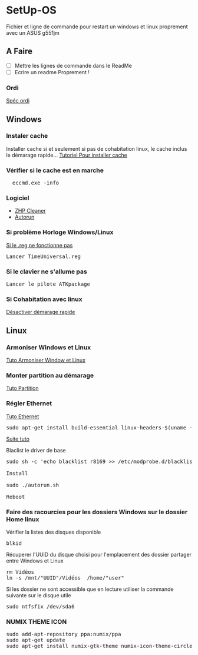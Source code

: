 # SetUp-OS
 Fichier et ligne de commande pour restart un windows et linux proprement avec un ASUS g551jm

## A Faire
- [ ] Mettre les lignes de commande dans le ReadMe
- [ ] Ecrire un readme Proprement !

### Ordi
[Spéc ordi](https://forum.hardware.fr/hfr/OrdinateursPortables/portable/unique-asus-g551-sujet_76648_1.htm)

## Windows

### Instaler cache
Installer cache si et seulement si pas de cohabitation linux, le cache inclus le démarage rapide...
[Tutoriel Pour installer cache](https://forum.hardware.fr/hfr/OrdinateursPortables/portable/unique-asus-g551-sujet_76648_17.htm#t1461033)

### Vérifier si le cache est en marche
<pre>
  eccmd.exe -info
</pre>

### Logiciel

- [ZHP Cleaner](https://www.nicolascoolman.com/fr/download/zhpcleaner/?wpdmdl=5411&refresh=5cf00abfc21561559235263)
- [Autorun](https://anga.tv/logiciels/AutoRuns/autoruns.exe)

### Si problème Horloge Windows/Linux

[Si le .reg ne fonctionne pas](https://lifehacker.com/fix-incorrect-clock-settings-in-windows-when-dual-booti-5742148)

<pre>Lancer TimeUniversal.reg</pre>

### Si le clavier ne s'allume pas
<pre>Lancer le pilote ATKpackage</pre>

### Si Cohabitation avec linux
[Désactiver démarage rapide](https://forums.cnetfrance.fr/topic/1216531-windows-10--8--desactiver-le-demarrage-rapide/)

## Linux

### Armoniser Windows et Linux
[Tuto Armoniser Window et Linux](https://www.howtogeek.com/howto/35807/how-to-harmonize-your-dual-boot-setup-for-windows-and-ubuntu/)

### Monter partition au démarage
[Tuto Partition](https://doc.ubuntu-fr.org/gnome-disk-utility#monter_une_partition_automatiquement_au_demarrage)

### Régler Ethernet
[Tuto Ethernet](https://unixblogger.com/how-to-get-your-realtek-rtl8111rtl8168-working-updated-guide/)
<pre>
sudo apt-get install build-essential linux-headers-$(uname -r)
</pre>
[Suite tuto](https://www.realtek.com/en/component/zoo/category/network-interface-controllers-10-100-1000m-gigabit-ethernet-pci-express-software)

Blaclist le driver de base
<pre>
sudo sh -c 'echo blacklist r8169 >> /etc/modprobe.d/blacklist.conf'

Install

sudo ./autorun.sh

Reboot
</pre>

### Faire des racourcies pour les dossiers Windows sur le dossier Home linux
Vérifier la listes des disques disponible
<pre>
blkid
</pre>
Récuperer l'UUID du disque choisi pour l'emplacement des dossier partager entre Windows et Linux
<pre>
rm Vidéos
ln -s /mnt/"UUID"/Vidéos  /home/"user"
</pre>

Si les dossier ne sont accessible que en lecture utiliser la commande suivante sur le disque utile
<pre>
sudo ntfsfix /dev/sda6
</pre>

### NUMIX THEME ICON

<pre>
sudo add-apt-repository ppa:numix/ppa
sudo apt-get update
sudo apt-get install numix-gtk-theme numix-icon-theme-circle numix-icon-theme-square
</pre>
